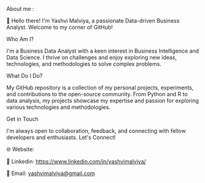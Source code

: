 About me : 

👋 Hello there! I'm Yashvi Malviya, a passionate Data-driven Business Analyst. Welcome to my corner of GitHub!

Who Am I?

I'm a Business Data Analyst with a keen interest in Business Intelligence and Data Science. I thrive on challenges and enjoy exploring new ideas, technologies, and methodologies to solve complex problems.

What Do I Do?

My GitHub repository is a collection of my personal projects, experiments, and contributions to the open-source community. From Python and R to data analysis, my projects showcase my expertise and passion for exploring various technologies and methodologies.

Get in Touch

I'm always open to collaboration, feedback, and connecting with fellow developers and enthusiasts. Let's Connect!

🌐 Website: 

🔗 Linkedin: https://www.linkedin.com/in/yashvimalviya/

📧 Email: yashvimalviya@gmail.com

